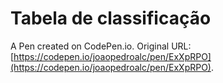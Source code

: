 # Tabela de classificação

A Pen created on CodePen.io. Original URL: [https://codepen.io/joaopedroalc/pen/ExXpRPO](https://codepen.io/joaopedroalc/pen/ExXpRPO).


